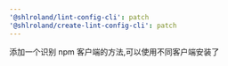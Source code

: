 ```yaml
---
'@shlroland/lint-config-cli': patch
'@shlroland/create-lint-config-cli': patch
---
```


添加一个识别 npm 客户端的方法,可以使用不同客户端安装了
